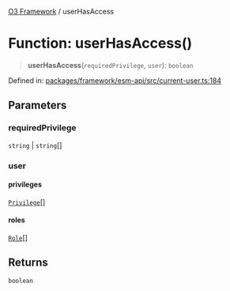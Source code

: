 [O3 Framework](../API.md) / userHasAccess

# Function: userHasAccess()

> **userHasAccess**(`requiredPrivilege`, `user`): `boolean`

Defined in: [packages/framework/esm-api/src/current-user.ts:184](https://github.com/habeshabro/openmrs-esm-core/blob/main/packages/framework/esm-api/src/current-user.ts#L184)

## Parameters

### requiredPrivilege

`string` | `string`[]

### user

#### privileges

[`Privilege`](../interfaces/Privilege.md)[]

#### roles

[`Role`](../interfaces/Role.md)[]

## Returns

`boolean`
